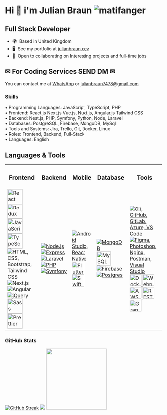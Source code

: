 Hi 👋 i'm Julian Braun <img src="https://komarev.com/ghpvc/?username=matifanger&color=brightgreen" alt="matifanger" /> 
==============================

## Full Stack Developer
* 🌍  Based in United Kingdom
* 🖥️  See my portfolio at [julianbraun.dev](https://bjuliandev.web.app/)
* 🤝  Open to collaborating on Interesting projects and full-time jobs

<!-- <a href="https://www.twitter.com/matifanger" target="_blank" rel="noreferrer"><img
src="https://img.shields.io/twitter/follow/matifanger?logo=twitter&style=for-the-badge&color=0891b2&labelColor=1c1917"
/></a> -->

## ✉ For Coding Services SEND DM ✉
You can contact me at [WhatsApp](whatsapp:+16013816798) or [julianbraun7478@gmail.com](mailto:julianbraun7478@gmail.com)

### Skills
<p align="left">
• Programming Languages: JavaScript, TypeScript, PHP<br/>
• Frontend: React.js Next.js Vue.js, Nuxt.js, Angular.js Tailwind CSS<br/>
• Backend: Nest.js, PHP, Symfony, Python, Node, Laravel<br/>
• Databases: PostgreSQL, Firebase, MongoDB, MySql<br/>
• Tools and Systems: Jira, Trello, Git, Docker, Linux<br/>
• Roles: Frontend, Backend, Full-Stack<br/>
• Languages: English<br/>
</p>

## Languages & Tools
 
<table>
  <tr>
    <th><h3 align="center">Frontend</h3></th>
    <th><h3 align="center">Backend</h3></th>
    <th><h3 align="center">Mobile</h3></th>
    <th><h3 align="center">Database</h3></th>
    <th><h3 align="center">Tools</h3></th>
  </tr>
  <tr>
    <td>
        <img src="https://techstack-generator.vercel.app/react-icon.svg" alt="React" width="48" height="48" />
        <img src="https://techstack-generator.vercel.app/redux-icon.svg" alt="Redux" width="48" height="48" />
        <img src="https://techstack-generator.vercel.app/js-icon.svg" alt="JavaScript" width="48" height="48" />
        <img src="https://techstack-generator.vercel.app/ts-icon.svg" alt="TypeScript" width="48" height="48" />
        <img src="https://skillicons.dev/icons?i=html,css,bootstrap,tailwindcss" alt="HTML, CSS, Bootstrap, Tailwind CSS" />
        <img src="https://skillicons.dev/icons?i=nextjs" alt="Next.js" />
        <img src="https://skillicons.dev/icons?i=angular" alt="Angular" />
        <img src="https://skillicons.dev/icons?i=jquery" alt="jQuery" />
        <img src="https://techstack-generator.vercel.app/sass-icon.svg" alt="Sass" width="48" height="48" />
        <img src="https://techstack-generator.vercel.app/prettier-icon.svg" alt="Prettier" width="48" height="48" />
    </td>
    <td>
      <a href="https://skillicons.dev">
        <img src="https://skillicons.dev/icons?i=nodejs" alt="Node.js" />
        <img src="https://skillicons.dev/icons?i=express" alt="Express" />
        <img src="https://skillicons.dev/icons?i=laravel" alt="Laravel" />
        <img src="https://skillicons.dev/icons?i=php" alt="PHP" />
        <img src="https://skillicons.dev/icons?i=symfony" alt="Symfony" />
      </a>
    </td>
    <td>
      <a href="https://skillicons.dev">
        <img src="https://skillicons.dev/icons?i=androidstudio,react" alt="Android Studio, React Native" />
        <img src="https://skillicons.dev/icons?i=flutter" alt="Flutter" width="40" height="40" />
        <img src="https://techstack-generator.vercel.app/swift-icon.svg" alt="Swift" width="40" height="40" />
      </a>
    </td>
    <td>
      <a href="https://skillicons.dev">
        <img src="https://skillicons.dev/icons?i=mongodb" alt="MongoDB" />
        <img src="https://techstack-generator.vercel.app/mysql-icon.svg" alt="MySQL" width="45" height="45" />
        <img src="https://skillicons.dev/icons?i=firebase" alt="Firebase" />
        <img src="https://skillicons.dev/icons?i=postgres" alt="Postgres" />
      </a>
    </td>
    <td>
      <a href="https://skillicons.dev">
        <img src="https://skillicons.dev/icons?i=git,github,gitlab,azure,vscode" alt="Git, GitHub, GitLab, Azure, VS Code" />
        <img src="https://skillicons.dev/icons?i=figma,photoshop,nginx,postman,visualstudio" alt="Figma, Photoshop, Nginx, Postman, Visual Studio" />
        <img src="https://techstack-generator.vercel.app/docker-icon.svg" alt="Docker" width="37" height="37" />
        <img src="https://techstack-generator.vercel.app/webpack-icon.svg" alt="Webpack" width="37" height="37" />
        <img src="https://techstack-generator.vercel.app/aws-icon.svg" alt="AWS" width="37" height="37" />
        <img src="https://techstack-generator.vercel.app/restapi-icon.svg" alt="REST API" width="37" height="37" />
        <img src="https://techstack-generator.vercel.app/graphql-icon.svg" alt="GraphQL" width="37" height="37" />
      </a>
    </td>
  </tr>
</table>

### GitHub Stats
<a href="https://git.io/streak-stats"><img src="https://github-readme-streak-stats.herokuapp.com?user=matifanger&theme=whatsapp-dark2&card_width=190&hide_current_streak=true&hide_longest_streak=true" alt="GitHub Streak"/></a><!-- 
<a href="http://www.github.com/julianbraun7478"><img src="https://github-readme-streak-stats.herokuapp.com/?user=matifanger&stroke=ffffff&background=1c1917&ring=0891b2&fire=0891b2&currStreakNum=ffffff&currStreakLabel=0891b2&sideNums=ffffff&sideLabels=ffffff&dates=ffffff&hide_border=true" /></a> -->
<img src="https://github-readme-stats.vercel.app/api?username=julianbraun7478&rank_icon=percentile&count_private=true&hide_border=true&theme=prussian" />
<img height="195em" src="https://github-readme-stats.vercel.app/api/top-langs/?username=julianbraun7478&layout=compact&theme=prussian&show_icons=true&hide_border=true&exclude_repo=Soruko"/>
